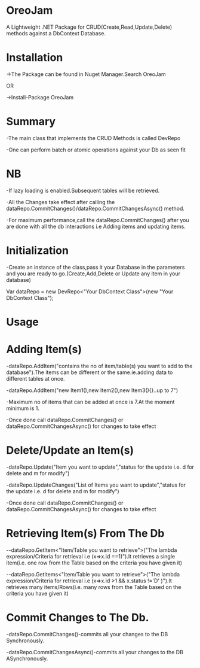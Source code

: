 # OreoJam
A Lightweight .NET Package for CRUD(Create,Read,Update,Delete) methods against a DbContext Database.

# Installation
->The Package can be found in Nuget Manager.Search OreoJam

OR

->Install-Package OreoJam

# Summary
-The main class that implements the CRUD Methods is called DevRepo

-One can perform batch or atomic operations against your Db as seen fit


# NB
-If lazy loading is enabled.Subsequent tables will be retrieved.

-All the Changes take effect after calling the dataRepo.CommitChanges()/dataRepo.CommitChangesAsync() method.

-For maximum performance,call the dataRepo.CommitChanges() after you are done with all the db interactions i.e Adding items and updating items.

# Initialization
-Create an instance of the class,pass it your Database in the parameters and you are ready to go.(Create,Add,Delete or Update any item in your database)

Var dataRepo = new DevRepo<"Your DbContext Class">(new "Your DbContext Class");

# Usage
# Adding Item(s)
-dataRepo.AddItem("contains the no of item/table(s) you want to add to the database").The items can be different or the same.ie.adding data to different tables at once.

-dataRepo.AddItem("new Item1(),new Item2(),new Item3(){}..up to 7")

-Maximum no of items that can be added at once is 7.At the  moment minimum is 1.

-Once done call dataRepo.CommitChanges() or dataRepo.CommitChangesAsync() for changes to take effect

# Delete/Update an Item(s)
-dataRepo.Update("Item you want to update","status for the update i.e. d for delete and m for  modify")

-dataRepo.UpdateChanges("List of Items you want to update","status for the update i.e. d for delete and m for  modify")

-Once done call dataRepo.CommitChanges() or dataRepo.CommitChangesAsync()  for changes to take effect

# Retrieving Item(s) From The Db
--dataRepo.GetItem<"Item/Table you want to retrieve">("The lambda expression/Criteria for retrieval i.e (x=>x.id ==1)").It retrieves a single item(i.e. one row from the Table based on the criteria you have given it)

--dataRepo.GetItems<"Item/Table you want to retrieve">("The lambda expression/Criteria for retrieval i.e (x=>x.id >1 && x.status !='D' )").It retrieves many items/Rows(i.e. many rows from the Table based on the criteria you have given it)

# Commit Changes to The Db.

-dataRepo.CommitChanges()-commits all your changes to the DB Synchronously.

-dataRepo.CommitChangesAsync()-commits all your changes to the DB ASynchronously.


